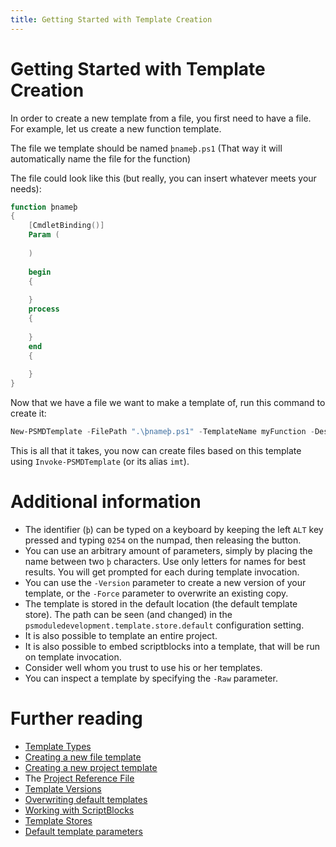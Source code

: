 ```yaml
---
title: Getting Started with Template Creation
---
```

# Getting Started with Template Creation

In order to create a new template from a file, you first need to have a file. For example, let us create a new function template.

The file we template should be named `þnameþ.ps1` (That way it will automatically name the file for the function)

The file could look like this (but really, you can insert whatever meets your needs):

```powershell
function þnameþ
{
	[CmdletBinding()]
	Param (
	
	)
	
	begin
	{
		
	}
	process
	{
	
	}
	end
	{
	
	}
}
```

Now that we have a file we want to make a template of, run this command to create it:

```powershell
New-PSMDTemplate -FilePath ".\þnameþ.ps1" -TemplateName myFunction -Description "My first function template" -Author "<Insert your name here>" -Tags 'function','file'
```

This is all that it takes, you now can create files based on this template using `Invoke-PSMDTemplate` (or its alias `imt`).

# Additional information

 - The identifier (`þ`) can be typed on a keyboard by keeping the left `ALT` key pressed and typing `0254` on the numpad, then releasing the button.
 - You can use an arbitrary amount of parameters, simply by placing the name between two `þ` characters. Use only letters for names for best results. You will get prompted for each during template invocation.
 - You can use the `-Version` parameter to create a new version of your template, or the `-Force` parameter to overwrite an existing copy.
 - The template is stored in the default location (the default template store). The path can be seen (and changed) in the `psmoduledevelopment.template.store.default` configuration setting.
 - It is also possible to template an entire project.
 - It is also possible to embed scriptblocks into a template, that will be run on template invocation.
 - Consider well whom you trust to use his or her templates.
 - You can inspect a template by specifying the `-Raw` parameter.

# Further reading

 - [Template Types](http://psframework.org/documentation/documents/psmoduledevelopment/templates/template-types.html)
 - [Creating a new file template](http://psframework.org/documentation/documents/psmoduledevelopment/templates/creating-a-new-file-template.html)
 - [Creating a new project template](http://psframework.org/documentation/documents/psmoduledevelopment/templates/creating-a-new-project-template.html)
 - The [Project Reference File](http://psframework.org/documentation/documents/psmoduledevelopment/templates/project-reference-file.html)
 - [Template Versions](http://psframework.org/documentation/documents/psmoduledevelopment/templates/template-versions.html)
 - [Overwriting default templates](http://psframework.org/documentation/documents/psmoduledevelopment/templates/overwriting-default-templates.html)
 - [Working with ScriptBlocks](http://psframework.org/documentation/documents/psmoduledevelopment/templates/working-with-scriptblocks.html)
 - [Template Stores](http://psframework.org/documentation/documents/psmoduledevelopment/templates/template-stores.html)
 - [Default template parameters](http://psframework.org/documentation/documents/psmoduledevelopment/templates/default-template-parameters.html)